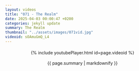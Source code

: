 ```yaml
---
layout: videos
title: "071 - The Realm"
date: 2025-04-03 00:00:47 +0200
categories: jekyll update
summary: The Realm
thumbnail: "../assets/images/071vid.jpg"
videoid: sOAmuGmQ_L4
---
```


<div style="text-align: center; margin-top: 20px;">
  {% include youtubePlayer.html id=page.videoid %}
  <p style="margin-top: 15px; font-size: 1.2em; color: #333;">
    <p>{{ page.summary | markdownify }}</p>
  </p>
</div>
